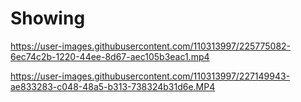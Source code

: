 # Showing

https://user-images.githubusercontent.com/110313997/225775082-6ec74c2b-1220-44ee-8d67-aec105b3eac1.mp4



https://user-images.githubusercontent.com/110313997/227149943-ae833283-c048-48a5-b313-738324b31d6e.MP4


